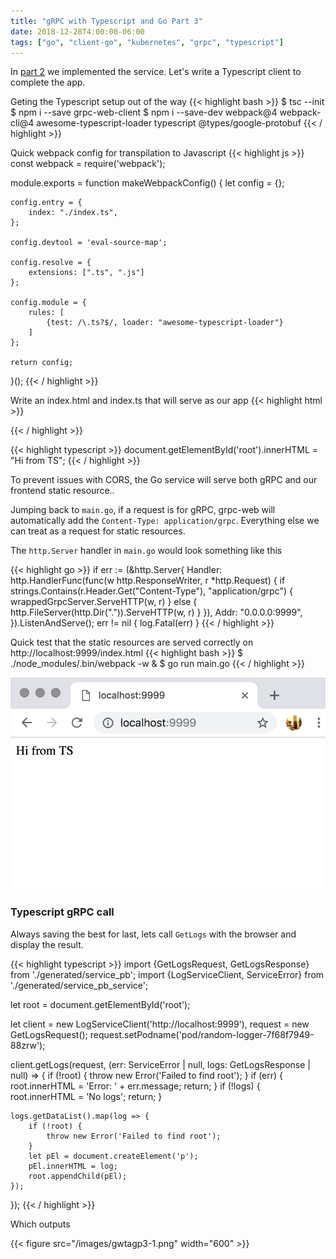 ```yaml
---
title: "gRPC with Typescript and Go Part 3"
date: 2018-12-28T4:00:00-06:00
tags: ["go", "client-go", "kubernetes", "grpc", "typescript"]
---
```


In [part 2](/posts/grpc-with-typescript-and-go-part-2) we implemented the service. Let's write a Typescript client to complete the app.

Geting the Typescript setup out of the way
{{< highlight bash >}}
$ tsc --init
$ npm i --save grpc-web-client
$ npm i --save-dev webpack@4 webpack-cli@4 awesome-typescript-loader typescript @types/google-protobuf
{{< / highlight >}}

Quick webpack config for transpilation to Javascript
{{< highlight js >}}
const webpack = require('webpack');

module.exports = function makeWebpackConfig() {
    let config = {};

    config.entry = {
        index: "./index.ts",
    };

    config.devtool = 'eval-source-map';

    config.resolve = {
        extensions: [".ts", ".js"]
    };

    config.module = {
        rules: [
            {test: /\.ts?$/, loader: "awesome-typescript-loader"}
        ]
    };

    return config;
}();
{{< / highlight >}}

Write an index.html and index.ts that will serve as our app
{{< highlight html >}}
<div id="root"></div>
<script src="dist/index.js"></script>
{{< / highlight >}}

{{< highlight typescript >}}
document.getElementById('root').innerHTML = "Hi from TS";
{{< / highlight >}}

To prevent issues with CORS, the Go service will serve both gRPC and our frontend static resource..

Jumping back to `main.go`, if a request is for gRPC, grpc-web will automatically add the `Content-Type: application/grpc`. Everything else we can treat as a request for static resources.

The `http.Server` handler in `main.go` would look something like this

{{< highlight go >}}
if err := (&http.Server{
    Handler: http.HandlerFunc(func(w http.ResponseWriter, r *http.Request) {
        if strings.Contains(r.Header.Get("Content-Type"), "application/grpc") {
            wrappedGrpcServer.ServeHTTP(w, r)
        } else {
            http.FileServer(http.Dir(".")).ServeHTTP(w, r)
        }
    }),
    Addr:    "0.0.0.0:9999",
}).ListenAndServe(); err != nil {
    log.Fatal(err)
}
{{< / highlight >}}

Quick test that the static resources are served correctly on http://localhost:9999/index.html
{{< highlight bash >}}
$ ./node_modules/.bin/webpack -w &
$ go run main.go
{{< / highlight >}}

![hi from ts](/images/gwtagp3-0.png)

### Typescript gRPC call

Always saving the best for last, lets call `GetLogs` with the browser and display the result.

{{< highlight typescript >}}
import {GetLogsRequest, GetLogsResponse} from './generated/service_pb';
import {LogServiceClient, ServiceError} from './generated/service_pb_service';

let root = document.getElementById('root');

let client = new LogServiceClient('http://localhost:9999'),
    request = new GetLogsRequest();
request.setPodname('pod/random-logger-7f68f7949-88zrw');

client.getLogs(request, (err: ServiceError | null, logs: GetLogsResponse | null) => {
    if (!root) {
        throw new Error('Failed to find root');
    }
    if (err) {
        root.innerHTML = 'Error: ' + err.message;
        return;
    }
    if (!logs) {
        root.innerHTML = 'No logs';
        return;
    }

    logs.getDataList().map(log => {
        if (!root) {
            throw new Error('Failed to find root');
        }
        let pEl = document.createElement('p');
        pEl.innerHTML = log;
        root.appendChild(pEl);
    });
});
{{< / highlight >}}

Which outputs


{{< figure src="/images/gwtagp3-1.png" width="600" >}}
